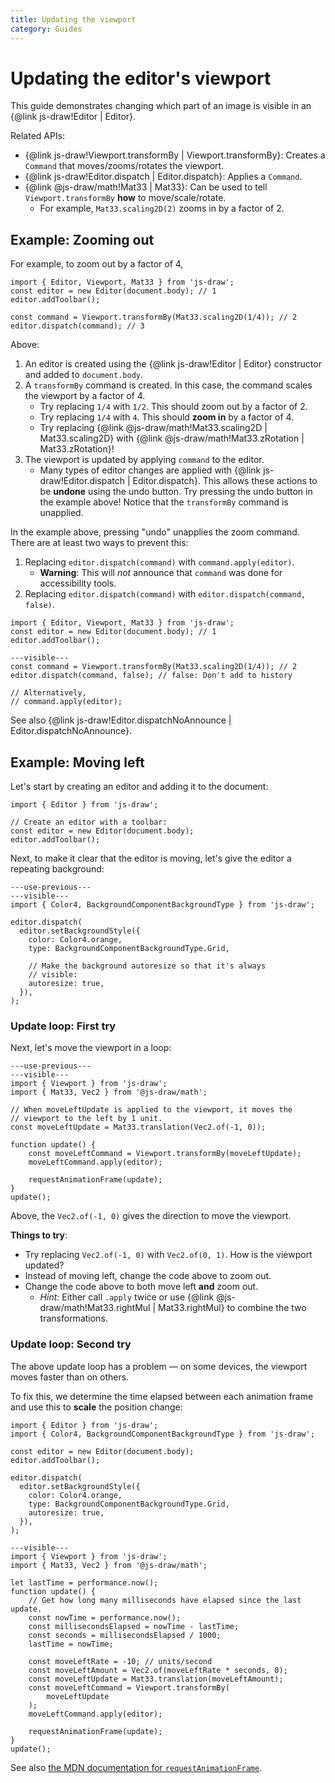 ```yaml
---
title: Updating the viewport
category: Guides
---
```


# Updating the editor's viewport

This guide demonstrates changing which part of an image is visible in an {@link js-draw!Editor | Editor}.

Related APIs:

- {@link js-draw!Viewport.transformBy | Viewport.transformBy}: Creates a `Command` that moves/zooms/rotates the viewport.
- {@link js-draw!Editor.dispatch | Editor.dispatch}: Applies a `Command`.
- {@link @js-draw/math!Mat33 | Mat33}: Can be used to tell `Viewport.transformBy` **how** to move/scale/rotate.
  - For example, `Mat33.scaling2D(2)` zooms in by a factor of 2.

## Example: Zooming out

For example, to zoom out by a factor of 4,

```ts,runnable
import { Editor, Viewport, Mat33 } from 'js-draw';
const editor = new Editor(document.body); // 1
editor.addToolbar();

const command = Viewport.transformBy(Mat33.scaling2D(1/4)); // 2
editor.dispatch(command); // 3
```

Above:

1. An editor is created using the {@link js-draw!Editor | Editor} constructor and added to `document.body`.
2. A `transformBy` command is created. In this case, the command scales the viewport by a factor of 4.
   - Try replacing `1/4` with `1/2`. This should zoom out by a factor of 2.
   - Try replacing `1/4` with `4`. This should **zoom in** by a factor of 4.
   - Try replacing {@link @js-draw/math!Mat33.scaling2D | Mat33.scaling2D} with {@link @js-draw/math!Mat33.zRotation | Mat33.zRotation}!
3. The viewport is updated by applying `command` to the editor.
   - Many types of editor changes are applied with {@link js-draw!Editor.dispatch | Editor.dispatch}. This allows these actions to be **undone** using the undo button. Try pressing the undo button in the example above! Notice that the `transformBy` command is unapplied.

In the example above, pressing "undo" unapplies the zoom command. There are at least two ways to prevent this:

1. Replacing `editor.dispatch(command)` with `command.apply(editor)`.
   - **Warning**: This will _not_ announce that `command` was done for accessibility tools.
2. Replacing `editor.dispatch(command)` with `editor.dispatch(command, false)`.

```ts,runnable
import { Editor, Viewport, Mat33 } from 'js-draw';
const editor = new Editor(document.body); // 1
editor.addToolbar();

---visible---
const command = Viewport.transformBy(Mat33.scaling2D(1/4)); // 2
editor.dispatch(command, false); // false: Don't add to history

// Alternatively,
// command.apply(editor);
```

See also {@link js-draw!Editor.dispatchNoAnnounce | Editor.dispatchNoAnnounce}.

## Example: Moving left

Let's start by creating an editor and adding it to the document:

```ts,runnable
import { Editor } from 'js-draw';

// Create an editor with a toolbar:
const editor = new Editor(document.body);
editor.addToolbar();
```

Next, to make it clear that the editor is moving, let's give the editor a repeating background:

```ts,runnable
---use-previous---
---visible---
import { Color4, BackgroundComponentBackgroundType } from 'js-draw';

editor.dispatch(
  editor.setBackgroundStyle({
    color: Color4.orange,
    type: BackgroundComponentBackgroundType.Grid,

	// Make the background autoresize so that it's always
	// visible:
	autoresize: true,
  }),
);
```

### Update loop: First try

Next, let's move the viewport in a loop:

```ts,runnable
---use-previous---
---visible---
import { Viewport } from 'js-draw';
import { Mat33, Vec2 } from '@js-draw/math';

// When moveLeftUpdate is applied to the viewport, it moves the
// viewport to the left by 1 unit.
const moveLeftUpdate = Mat33.translation(Vec2.of(-1, 0));

function update() {
	const moveLeftCommand = Viewport.transformBy(moveLeftUpdate);
	moveLeftCommand.apply(editor);

	requestAnimationFrame(update);
}
update();
```

Above, the `Vec2.of(-1, 0)` gives the direction to move the viewport.

**Things to try**:

- Try replacing `Vec2.of(-1, 0)` with `Vec2.of(0, 1)`. How is the viewport updated?
- Instead of moving left, change the code above to zoom out.
- Change the code above to both move left **and** zoom out.
  - _Hint:_ Either call `.apply` twice or use {@link @js-draw/math!Mat33.rightMul | Mat33.rightMul} to combine the two transformations.

### Update loop: Second try

The above update loop has a problem — on some devices, the viewport moves faster than on others.

To fix this, we determine the time elapsed between each animation frame and use this to **scale** the position change:

```ts,runnable
import { Editor } from 'js-draw';
import { Color4, BackgroundComponentBackgroundType } from 'js-draw';

const editor = new Editor(document.body);
editor.addToolbar();

editor.dispatch(
  editor.setBackgroundStyle({
    color: Color4.orange,
    type: BackgroundComponentBackgroundType.Grid,
	autoresize: true,
  }),
);

---visible---
import { Viewport } from 'js-draw';
import { Mat33, Vec2 } from '@js-draw/math';

let lastTime = performance.now();
function update() {
	// Get how long many milliseconds have elapsed since the last update.
	const nowTime = performance.now();
	const millisecondsElapsed = nowTime - lastTime;
	const seconds = millisecondsElapsed / 1000;
	lastTime = nowTime;

	const moveLeftRate = -10; // units/second
	const moveLeftAmount = Vec2.of(moveLeftRate * seconds, 0);
	const moveLeftUpdate = Mat33.translation(moveLeftAmount);
	const moveLeftCommand = Viewport.transformBy(
		moveLeftUpdate
	);
	moveLeftCommand.apply(editor);

	requestAnimationFrame(update);
}
update();
```

See also [the MDN documentation for `requestAnimationFrame`](https://developer.mozilla.org/en-US/docs/Web/API/Window/requestAnimationFrame#examples).
